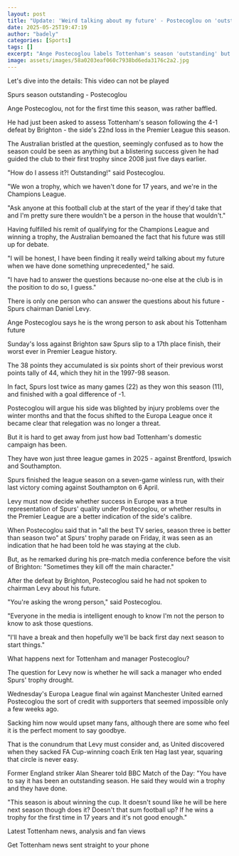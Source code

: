 ```yaml
---
layout: post
title: "Update: 'Weird talking about my future' - Postecoglou on 'outstanding' season"
date: 2025-05-25T19:47:19
author: "badely"
categories: [Sports]
tags: []
excerpt: "Ange Postecoglou labels Tottenham's season 'outstanding' but his future remains unresolved."
image: assets/images/58a0203eaf060c7938bd6eda3176c2a2.jpg
---
```


Let's dive into the details: This video can not be played

Spurs season outstanding - Postecoglou

Ange Postecoglou, not for the first time this season, was rather baffled.

He had just been asked to assess Tottenham's season following the 4-1 defeat by Brighton - the side's 22nd loss in the Premier League this season. 

The Australian bristled at the question, seemingly confused as to how the season could be seen as anything but a blistering success given he had guided the club to their first trophy since 2008 just five days earlier.

"How do I assess it?! Outstanding!" said Postecoglou.

"We won a trophy, which we haven't done for 17 years, and we're in the Champions League.

"Ask anyone at this football club at the start of the year if they'd take that and I'm pretty sure there wouldn't be a person in the house that wouldn't."

Having fulfilled his remit of qualifying for the Champions League and winning a trophy, the Australian bemoaned the fact that his future was still up for debate.

"I will be honest, I have been finding it really weird talking about my future when we have done something unprecedented," he said.

"I have had to answer the questions because no-one else at the club is in the position to do so, I guess."

There is only one person who can answer the questions about his future - Spurs chairman Daniel Levy.

Ange Postecoglou says he is the wrong person to ask about his Tottenham future

Sunday's loss against Brighton saw Spurs slip to a 17th place finish, their worst ever in Premier League history.

The 38 points they accumulated is six points short of their previous worst points tally of 44, which they hit in the 1997-98 season.

In fact, Spurs lost twice as many games (22) as they won this season (11), and finished with a goal difference of -1.

Postecoglou will argue his side was blighted by injury problems over the winter months and that the focus shifted to the Europa League once it became clear that relegation was no longer a threat.

But it is hard to get away from just how bad Tottenham's domestic campaign has been.

They have won just three league games in 2025 - against Brentford, Ipswich and Southampton.

Spurs finished the league season on a seven-game winless run, with their last victory coming against Southampton on 6 April.

Levy must now decide whether success in Europe was a true representation of Spurs' quality under Postecoglou, or whether results in the Premier League are a better indication of the side's calibre.

When Postecoglou said that in "all the best TV series, season three is better than season two" at Spurs' trophy parade on Friday, it was seen as an indication that he had been told he was staying at the club.

But, as he remarked during his pre-match media conference before the visit of Brighton: "Sometimes they kill off the main character."

After the defeat by Brighton, Postecoglou said he had not spoken to chairman Levy about his future.

"You're asking the wrong person," said Postecoglou.

"Everyone in the media is intelligent enough to know I'm not the person to know to ask those questions.

"I'll have a break and then hopefully we'll be back first day next season to start things."

What happens next for Tottenham and manager Postecoglou?

The question for Levy now is whether he will sack a manager who ended Spurs' trophy drought. 

Wednesday's Europa League final win against Manchester United earned Postecoglou the sort of credit with supporters that seemed impossible only a few weeks ago.

Sacking him now would upset many fans, although there are some who feel it is the perfect moment to say goodbye.

That is the conundrum that Levy must consider and, as United discovered when they sacked FA Cup-winning coach Erik ten Hag last year, squaring that circle is never easy.

Former England striker Alan Shearer told BBC Match of the Day: "You have to say it has been an outstanding season. He said they would win a trophy and they have done. 

"This season is about winning the cup. It doesn't sound like he will be here next season though does it? Doesn't that sum football up? If he wins a trophy for the first time in 17 years and it's not good enough."

Latest Tottenham news, analysis and fan views

Get Tottenham news sent straight to your phone

